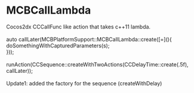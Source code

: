 MCBCallLambda
=============

Cocos2dx CCCallFunc like action that takes c++11 lambda.<br>
<br>
auto callLater(MCBPlatformSupport::MCBCallLambda::create(\[=\](){<br>
        doSomethingWithCapturedParameters(s);<br>
    }));<br>
<br>
runAction(CCSequence::createWithTwoActions(CCDelayTime::create(.5f), callLater));
<br><br>
Update1: added the factory for the sequence (createWithDelay)
